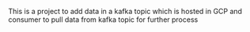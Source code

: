 This is a project to add data in a kafka topic which is hosted in GCP and consumer to pull data from kafka topic for further process
